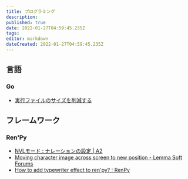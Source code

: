 ```yaml
---
title: プログラミング
description: 
published: true
date: 2022-01-27T04:59:45.235Z
tags: 
editor: markdown
dateCreated: 2022-01-27T04:59:45.235Z
---
```


## 言語
### Go
* [実行ファイルのサイズを削減する](/golang/ldflags-s)

## フレームワーク
### Ren'Py
* [NVLモード : ナレーションの設定 | A2](http://lab.knightstyle.info/nvl%e3%83%a2%e3%83%bc%e3%83%89-%e3%83%8a%e3%83%ac%e3%83%bc%e3%82%b7%e3%83%a7%e3%83%b3%e3%81%ae%e8%a8%ad%e5%ae%9a/)
* [Moving character image across screen to new position - Lemma Soft Forums](https://lemmasoft.renai.us/forums/viewtopic.php?t=24564)
* [How to add typewriter effect to ren'py? : RenPy](https://www.reddit.com/r/RenPy/comments/ap0tbp/how_to_add_typewriter_effect_to_renpy/)
